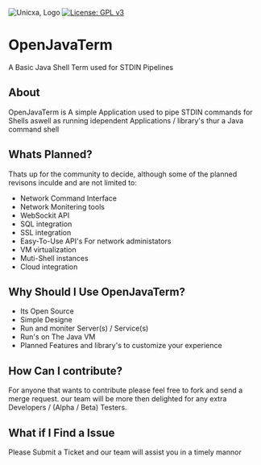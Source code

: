 ![Unicxa, Logo](https://unicxa.github.io/LOGO.png)
[![License: GPL v3](https://img.shields.io/badge/License-GPLv3-blue.svg)](https://www.gnu.org/licenses/gpl-3.0)
# OpenJavaTerm
A Basic Java Shell Term used for STDIN Pipelines
## About
OpenJavaTerm is A simple Application used to pipe STDIN commands for Shells
aswell as running idependent Applications / library's thur a Java command shell
## Whats Planned?
Thats up for the community to decide, although some of the planned revisons inculde and are not limited to:
* Network Command Interface
* Network Monitering tools
* WebSockit API
* SQL integration
* SSL integration
* Easy-To-Use API's For network administators 
* VM virtualization
* Muti-Shell instances 
* Cloud integration
## Why Should I Use OpenJavaTerm?
* Its Open Source
* Simple Designe
* Run and moniter Server(s) / Service(s)
* Run's on The Java VM
* Planned Features and library's to customize your experience 
## How Can I contribute?
For anyone that wants to contribute please feel free to fork and send a merge request.
our team will be more then delighted for any extra Developers / (Alpha / Beta) Testers.
## What if I Find a Issue
Please Submit a Ticket and our team will assist you in a timely mannor



